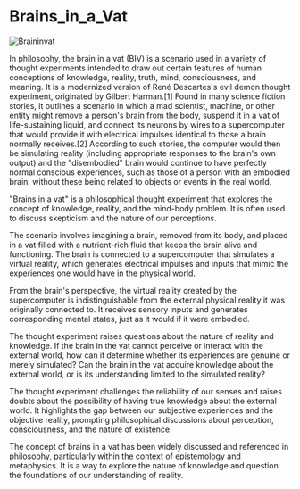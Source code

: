 # Brains_in_a_Vat

![Braininvat](https://github.com/siiine-764/Brains_in_a_Vat/assets/80540449/4df42746-6356-4236-a957-d4caea22b678)

In philosophy, the brain in a vat (BIV) is a scenario used in a variety of thought experiments intended to draw out certain features of human conceptions of knowledge, reality, truth, mind, consciousness, and meaning. It is a modernized version of René Descartes's evil demon thought experiment, originated by Gilbert Harman.[1] Found in many science fiction stories, it outlines a scenario in which a mad scientist, machine, or other entity might remove a person's brain from the body, suspend it in a vat of life-sustaining liquid, and connect its neurons by wires to a supercomputer that would provide it with electrical impulses identical to those a brain normally receives.[2] According to such stories, the computer would then be simulating reality (including appropriate responses to the brain's own output) and the "disembodied" brain would continue to have perfectly normal conscious experiences, such as those of a person with an embodied brain, without these being related to objects or events in the real world. 

"Brains in a vat" is a philosophical thought experiment that explores the concept of knowledge, reality, and the mind-body problem. It is often used to discuss skepticism and the nature of our perceptions.

The scenario involves imagining a brain, removed from its body, and placed in a vat filled with a nutrient-rich fluid that keeps the brain alive and functioning. The brain is connected to a supercomputer that simulates a virtual reality, which generates electrical impulses and inputs that mimic the experiences one would have in the physical world.

From the brain's perspective, the virtual reality created by the supercomputer is indistinguishable from the external physical reality it was originally connected to. It receives sensory inputs and generates corresponding mental states, just as it would if it were embodied.

The thought experiment raises questions about the nature of reality and knowledge. If the brain in the vat cannot perceive or interact with the external world, how can it determine whether its experiences are genuine or merely simulated? Can the brain in the vat acquire knowledge about the external world, or is its understanding limited to the simulated reality?

The thought experiment challenges the reliability of our senses and raises doubts about the possibility of having true knowledge about the external world. It highlights the gap between our subjective experiences and the objective reality, prompting philosophical discussions about perception, consciousness, and the nature of existence.

The concept of brains in a vat has been widely discussed and referenced in philosophy, particularly within the context of epistemology and metaphysics. It is a way to explore the nature of knowledge and question the foundations of our understanding of reality.
